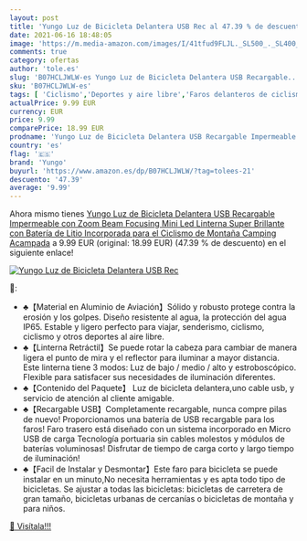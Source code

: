 ```yaml
---
layout: post
title: 'Yungo Luz de Bicicleta Delantera USB Rec al 47.39 % de descuento'
date: 2021-06-16 18:48:05
image: 'https://m.media-amazon.com/images/I/41tfud9FLJL._SL500_._SL400_.jpg'
comments: true
category: ofertas
author: 'tole.es'
slug: 'B07HCLJWLW-es Yungo Luz de Bicicleta Delantera USB Recargable...'
sku: 'B07HCLJWLW-es'
tags: [ 'Ciclismo','Deportes y aire libre','Faros delanteros de ciclismo','Luces y reflectores de ciclismo','Ropa y equipo para deportes','bicicleta','yungo', ]
actualPrice: 9.99 EUR
currency: EUR
price: 9.99
comparePrice: 18.99 EUR
prodname: 'Yungo Luz de Bicicleta Delantera USB Recargable Impermeable con Zoom Beam Focusing  Mini Led Linterna Super Brillante con Batería de Litio Incorporada para el Ciclismo de Montaña  Camping  Acampada'
country: 'es'
flag: '🇪🇸'
brand: 'Yungo'
buyurl: 'https://www.amazon.es/dp/B07HCLJWLW/?tag=tolees-21'
descuento: '47.39'
average: '9.99'
---
```


Ahora mismo tienes [Yungo Luz de Bicicleta Delantera USB Recargable Impermeable con Zoom Beam Focusing  Mini Led Linterna Super Brillante con Batería de Litio Incorporada para el Ciclismo de Montaña  Camping  Acampada](https://www.amazon.es/dp/B07HCLJWLW/?tag=tolees-21) a 9.99 EUR (original: 18.99 EUR) (47.39 %  de descuento) en el siguiente enlace!

[![Yungo Luz de Bicicleta Delantera USB Rec](https://m.media-amazon.com/images/I/41tfud9FLJL._SL500_._SL400_.jpg)](https://www.amazon.es/dp/B07HCLJWLW/?tag=tolees-21)

🔎:

- ♣【Material en Aluminio de Aviación】Sólido y robusto protege contra la erosión y los golpes. Diseño resistente al agua, la protección del agua IP65. Estable y ligero perfecto para viajar, senderismo, ciclismo, ciclismo y otros deportes al aire libre.
- ♣【Linterna Retráctil】Se puede rotar la cabeza para cambiar de manera ligera el punto de mira y el reflector para iluminar a mayor distancia. Este linterna tiene 3 modos: Luz de bajo / medio / alto y estroboscópico. Flexible para satisfacer sus necesidades de iluminación diferentes.
- ♣【Contenido del Paquete】 Luz de bicicleta delantera,uno cable usb, y servicio de atención al cliente amigable.
- ♣【Recargable USB】Completamente recargable, nunca compre pilas de nuevo! Proporcionamos una batería de USB recargable para los faros! Faro trasero está diseñado con un sistema incorporado en Micro USB de carga Tecnología portuaria sin cables molestos y módulos de baterías voluminosas! Disfrutar de tiempo de carga corto y largo tiempo de iluminación!
- ♣【Facil de Instalar y Desmontar】Este faro para bicicleta se puede instalar en un minuto,No necesita herramientas y es apta todo tipo de bicicletas. Se ajustar a todas las bicicletas: bicicletas de carretera de gran tamaño, bicicletas urbanas de cercanías o bicicletas de montaña y para niños.

[🛒 Visítala!!!](https://www.amazon.es/dp/B07HCLJWLW/?tag=tolees-21)
